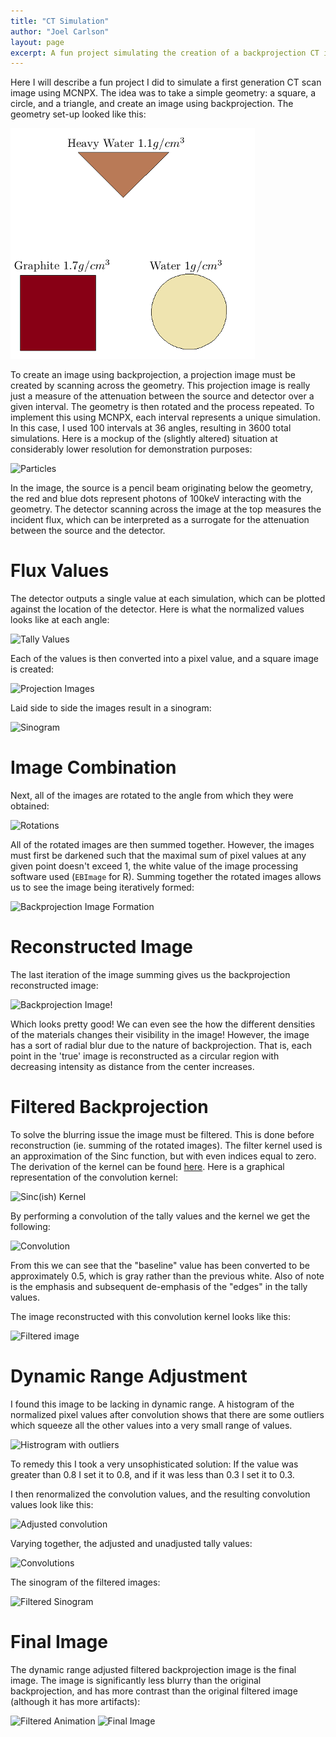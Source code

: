 ```yaml
---
title: "CT Simulation"
author: "Joel Carlson"
layout: page
excerpt: A fun project simulating the creation of a backprojection CT image using MCNPX
---
```


Here I will describe a fun project I did to simulate a first generation CT scan image using MCNPX.  The idea was to take a simple geometry: a square, a circle, and a triangle, and create an image using backprojection.  The geometry set-up looked like this:

![center](/figs/CTBlog/unnamed-chunk-1-1.png)


To create an image using backprojection, a projection image must be created by scanning across the geometry.  This projection image is really just a measure of the attenuation between the source and detector over a given interval. The geometry is then rotated and the process repeated. To implement this using MCNPX, each interval represents a unique simulation.  In this case, I used 100 intervals at 36 angles, resulting in 3600 total simulations. Here is a mockup of the (slightly altered) situation at considerably lower resolution for demonstration purposes:

<img src="http://i.imgur.com/p5aa5nU.gif" title="Particles" />

In the image, the source is a pencil beam originating below the geometry, the red and blue dots represent photons of 100keV interacting with the geometry. The detector scanning across the image at the top measures the incident flux, which can be interpreted as a surrogate for the attenuation between the source and the detector.

# Flux Values

The detector outputs a single value at each simulation, which can be plotted against the location of the detector.  Here is what the normalized values looks like at each angle:

<img src="http://i.imgur.com/baRIvf8.gif" title="Tally Values" />

Each of the values is then converted into a pixel value, and a square image is created:

<img src="http://i.imgur.com/XSqCBy7.gif" title="Projection Images" />

Laid side to side the images result in a sinogram:

<img src="http://i.imgur.com/7y6ShrR.png" title="Sinogram" />

# Image Combination

Next, all of the images are rotated to the angle from which they were obtained:

<img src="http://i.imgur.com/Q1wTxqu.gif" title="Rotations" />

All of the rotated images are then summed together. However, the images must first be darkened such that the maximal sum of pixel values at any given point doesn't exceed 1, the white value of the image processing software used (`EBImage` for R). Summing together the rotated images allows us to see the image being iteratively formed:

<img src="http://i.imgur.com/yIBS6aU.gif" title="Backprojection Image Formation" />

# Reconstructed Image

The last iteration of the image summing gives us the backprojection reconstructed image:

<img src="http://i.imgur.com/7lpV0kk.png" title="Backprojection Image!" />

Which looks pretty good! We can even see the how the different densities of the materials changes their visibility in the image! However, the image has a sort of radial blur due to the nature of backprojection.  That is, each point in the 'true' image is reconstructed as a circular region with decreasing intensity as distance from the center increases.

# Filtered Backprojection

To solve the blurring issue the image must be filtered.  This is done before reconstruction (ie. summing of the rotated images).  The filter kernel used is an approximation of the Sinc function, but with even indices equal to zero.  The derivation of the kernel can be found <a href="http://www.dspguide.com/ch25/5.htm">here</a>. Here is a graphical representation of the convolution kernel:

<img src="http://i.imgur.com/R8Vy3Fu.png" title="Sinc(ish) Kernel" />

By performing a convolution of the tally values and the kernel we get the following:

<img src="http://i.imgur.com/Tlf4Owj.png" title="Convolution" />

From this we can see that the "baseline" value has been converted to be approximately 0.5, which is gray rather than the previous white.  Also of note is the emphasis and subsequent de-emphasis of the "edges" in the tally values.

The image reconstructed with this convolution kernel looks like this:

<img src="http://i.imgur.com/f1KOdL7.png" title="Filtered image" />

# Dynamic Range Adjustment

I found this image to be lacking in dynamic range. A histogram of the normalized pixel values after convolution shows that there are some outliers which squeeze all the other values into a very small range of values.

<img src="http://i.imgur.com/uI7J0vs.png" title="Histrogram with outliers" />

To remedy this I took a very unsophisticated solution: If the value was greater than 0.8 I set it to 0.8, and if it was less than 0.3 I set it to 0.3.

I then renormalized the convolution values, and the resulting convolution values look like this:

<img src="http://i.imgur.com/jpJFM9b.png" title="Adjusted convolution" />

Varying together, the adjusted and unadjusted tally values:

<img src="http://i.imgur.com/eMxsPaG.gif" title="Convolutions" />

The sinogram of the filtered images:

<img src="http://i.imgur.com/QmZ4eJg.png" title="Filtered Sinogram" />

# Final Image

The dynamic range adjusted filtered backprojection image is the final image. The image is significantly less blurry than the original backprojection, and has more contrast than the original filtered image (although it has more artifacts):

<img src="http://i.imgur.com/zPcGqMO.gif" title="Filtered Animation" />

<img src="http://i.imgur.com/aBYyrQ7.png" title="Final Image" />
